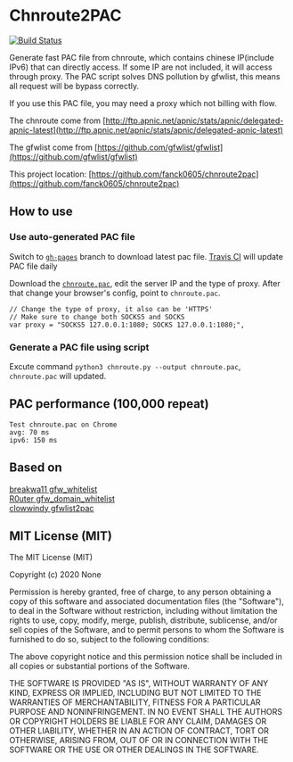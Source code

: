# Chnroute2PAC

[![Build Status](https://travis-ci.org/fanck0605/chnroute2pac.svg?branch=master)](https://travis-ci.org/fanck0605/chnroute2pac)

Generate fast PAC file from chnroute, which contains chinese IP(include IPv6)
that can directly access. If some IP are not included, it will access through
proxy. The PAC script solves DNS pollution by gfwlist, this means all request
will be bypass correctly.

If you use this PAC file, you may need a proxy which not billing with flow.

The chnroute come from [http://ftp.apnic.net/apnic/stats/apnic/delegated-apnic-latest](http://ftp.apnic.net/apnic/stats/apnic/delegated-apnic-latest)

The gfwlist come from [https://github.com/gfwlist/gfwlist](https://github.com/gfwlist/gfwlist)

This project location: [https://github.com/fanck0605/chnroute2pac](https://github.com/fanck0605/chnroute2pac)

## How to use

### Use auto-generated PAC file

Switch to [`gh-pages`](https://github.com/fanck0605/chnroute2pac/tree/gh-pages)
branch to download latest pac file. [Travis CI](https://travis-ci.org/) will
update PAC file daily

Download the [`chnroute.pac`](https://raw.githubusercontent.com/fanck0605/chnroute2pac/gh-pages/chnroute.pac),
edit the server IP and the type of proxy. After that change your browser's
config, point to `chnroute.pac`.

    // Change the type of proxy, it also can be 'HTTPS'
    // Make sure to change both SOCKS5 and SOCKS
    var proxy = "SOCKS5 127.0.0.1:1080; SOCKS 127.0.0.1:1080;",

### Generate a PAC file using script

Excute command `python3 chnroute.py --output chnroute.pac`, `chnroute.pac`
will updated.

## PAC performance (100,000 repeat)

    Test chnroute.pac on Chrome
    avg: 70 ms
    ipv6: 150 ms

## Based on

[breakwa11 gfw_whitelist](https://github.com/breakwa11/gfw_whitelist)  
[R0uter gfw_domain_whitelist](https://github.com/R0uter/gfw_domain_whitelist)  
[clowwindy gfwlist2pac](https://github.com/clowwindy/gfwlist2pac)

## MIT License (MIT)

The MIT License (MIT)

Copyright (c) 2020 None

Permission is hereby granted, free of charge, to any person obtaining a copy
of this software and associated documentation files (the "Software"), to deal
in the Software without restriction, including without limitation the rights
to use, copy, modify, merge, publish, distribute, sublicense, and/or sell
copies of the Software, and to permit persons to whom the Software is
furnished to do so, subject to the following conditions:

The above copyright notice and this permission notice shall be included in all
copies or substantial portions of the Software.

THE SOFTWARE IS PROVIDED "AS IS", WITHOUT WARRANTY OF ANY KIND, EXPRESS OR
IMPLIED, INCLUDING BUT NOT LIMITED TO THE WARRANTIES OF MERCHANTABILITY,
FITNESS FOR A PARTICULAR PURPOSE AND NONINFRINGEMENT. IN NO EVENT SHALL THE
AUTHORS OR COPYRIGHT HOLDERS BE LIABLE FOR ANY CLAIM, DAMAGES OR OTHER
LIABILITY, WHETHER IN AN ACTION OF CONTRACT, TORT OR OTHERWISE, ARISING FROM,
OUT OF OR IN CONNECTION WITH THE SOFTWARE OR THE USE OR OTHER DEALINGS IN THE
SOFTWARE.
